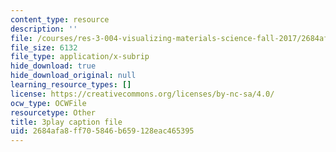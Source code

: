 ```yaml
---
content_type: resource
description: ''
file: /courses/res-3-004-visualizing-materials-science-fall-2017/2684afa8ff705846b659128eac465395_cFZaKWiBD6I.vtt
file_size: 6132
file_type: application/x-subrip
hide_download: true
hide_download_original: null
learning_resource_types: []
license: https://creativecommons.org/licenses/by-nc-sa/4.0/
ocw_type: OCWFile
resourcetype: Other
title: 3play caption file
uid: 2684afa8-ff70-5846-b659-128eac465395
---
```

